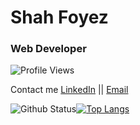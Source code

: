 # Shah Foyez

### Web Developer

![Profile Views](https://komarev.com/ghpvc/?username=shahfoyez&style=flat-square)

Contact me
[LinkedIn](https://www.linkedin.com/in/shahfoyez/) || [Email](shahfoyez7@gmail.com) 



![Github Status](https://github-readme-stats.vercel.app/api?username=shahfoyez&show_icons=true&theme=radical)[![Top Langs](https://github-readme-stats.vercel.app/api/top-langs/?username=shahfoyez&layout=dark)](https://github.com/anuraghazra/github-readme-stats)
